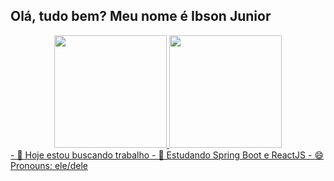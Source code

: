 ## Olá, tudo bem? Meu nome é Ibson Junior

<div align="center">
  <a href="https://github.com/ibsonjunior">
  <img height="180em" src="https://github-readme-stats.vercel.app/api?username=ibsonjunior&show_icons=true&theme=dracula&include_all_commits=true&count_private=true"/>
  <img height="180em" src="https://github-readme-stats.vercel.app/api/top-langs/?username=ibsonjunior&layout=compact&langs_count=7&theme=dracula"/>
</div>
- 🔭 Hoje estou buscando trabalho
- 🌱 Estudando Spring Boot e ReactJS
- 😄 Pronouns: ele/dele


